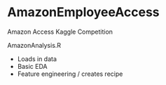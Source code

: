 # AmazonEmployeeAccess
Amazon Access Kaggle Competition

AmazonAnalysis.R
- Loads in data
- Basic EDA
- Feature engineering / creates recipe

